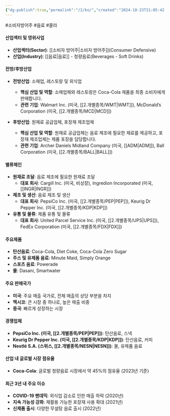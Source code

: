 ```yaml
---
{"dg-publish":true,"permalink":"/2/ko/","created":"2024-10-23T21:05:42.397+09:00","updated":"2025-07-29T21:37:04.815+09:00"}
---
```


#소비자방어주 #음료 #콜라 

#### 산업섹터 및 영위사업

- **산업섹터(Sector)**: [[소비자 방어주\|소비자 방어주]](Consumer Defensive)
- **산업(Industry)**: [[음료\|음료]] - 청량음료(Beverages - Soft Drinks)


#### 전방/후방산업

- **전방산업**: 소매업, 레스토랑 및 외식업
    - **핵심 산업 및 역할**: 소매업체와 레스토랑은 Coca-Cola 제품을 최종 소비자에게 판매합니다.
    - **관련 기업**: Walmart Inc. (미국, [[2.개별종목/WMT\|WMT]]), McDonald’s Corporation (미국, [[2.개별종목/MCD\|MCD]])
      
- **후방산업**: 원재료 공급업체, 포장재 제조업체
    - **핵심 산업 및 역할**: 원재료 공급업체는 음료 제조에 필요한 재료를 제공하고, 포장재 제조업체는 제품 포장을 담당합니다.
    - **관련 기업**: Archer Daniels Midland Company (미국, [[ADM\|ADM]]), Ball Corporation (미국, [[2.개별종목/BALL\|BALL]])

#### 밸류체인

- **원재료 조달**: 음료 제조에 필요한 원재료 조달
    - **대표 회사**: Cargill Inc. (미국, 비상장), Ingredion Incorporated (미국, [[INGR\|INGR]])
- **제조 및 생산**: 음료 제조 및 생산
    - **대표 회사**: PepsiCo Inc. (미국, [[2.개별종목/PEP\|PEP]]), Keurig Dr Pepper Inc. (미국, [[2.개별종목/KDP\|KDP]])
- **유통 및 물류**: 제품 유통 및 물류
    - **대표 회사**: United Parcel Service Inc. (미국, [[2.개별종목/UPS\|UPS]]), FedEx Corporation (미국, [[2.개별종목/FDX\|FDX]])

#### 주요제품

- **탄산음료**: Coca-Cola, Diet Coke, Coca-Cola Zero Sugar
- **주스 및 유제품 음료**: Minute Maid, Simply Orange
- **스포츠 음료**: Powerade
- **물**: Dasani, Smartwater

#### 주요 판매국가

- **미국**: 주요 매출 국가로, 전체 매출의 상당 부분을 차지
- **멕시코**: 큰 시장 중 하나로, 높은 매출 비중
- **중국**: 빠르게 성장하는 시장

#### 경쟁업체

- **PepsiCo Inc. (미국, [[2.개별종목/PEP\|PEP]])**: 탄산음료, 스낵
- **Keurig Dr Pepper Inc. (미국, [[2.개별종목/KDP\|KDP]])**: 탄산음료, 커피
- **Nestlé S.A. (스위스, [[2.개별종목/NESN\|NESN]])**: 물, 유제품 음료

#### 산업 내 글로벌 시장 점유율

- **Coca-Cola**: 글로벌 청량음료 시장에서 약 45%의 점유율 (2023년 기준)

#### 최근 3년 내 주요 이슈

- **COVID-19 팬데믹**: 외식업 감소로 인한 매출 하락 (2020년)
- **지속 가능성 강화**: 재활용 가능한 포장재 사용 확대 (2021년)
- **신제품 출시**: 다양한 무설탕 음료 출시 (2022년)